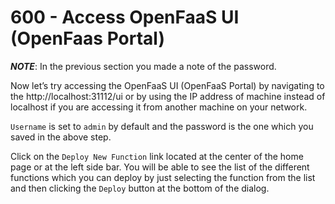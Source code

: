 # 600 - Access OpenFaaS UI (OpenFaas Portal)

***NOTE***: In the previous section you made a note of the password.

Now let’s try accessing the OpenFaaS UI (OpenFaaS Portal) by navigating to the http://localhost:31112/ui or by using the IP address of machine instead of localhost if you are accessing it from another machine on your network.

```Username``` is set to ```admin``` by default and the password is the one which you saved in the above step.

Click on the ```Deploy New Function``` link located at the center of the home page or at the left side bar. You will be able to see the list of the different functions which you can deploy by just selecting the function from the list and then clicking the ```Deploy``` button at the bottom of the dialog.
